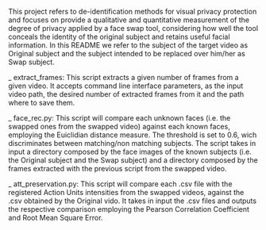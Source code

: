 This project refers to de-identification methods for visual privacy protection and focuses on provide a qualitative
and quantitative measurement of the degree of privacy applied by a face swap tool, considering how well the tool conceals
the identity of the original subject and retains useful facial information.
In this README we refer to the subject of the
target video as Original subject and the subject intended to be replaced over him/her as Swap subject.

_ extract_frames:
This script extracts a given number of frames from a given video. It accepts command line interface parameters, as the input
video path, the desired number of extracted frames from it and the path where to save them.

_ face_rec.py:
This script will compare each unknown faces (i.e. the swapped ones from the swapped video) against each known faces, employing
the Euiclidian distance measure. The threshold is set to 0.6, wich discriminates between matching/non matching subjects.
The script takes in input a directory composed by the face images of the known subjects (i.e. the Original subject and the
Swap subject) and a directory composed by the frames extracted with the previous script from the swapped video.

_ att_preservation.py:
This script will compare each .csv file with the registered Action Units intensities from the swapped videos, against the .csv
obtained by the Original vido. It takes in input the .csv files and outputs the respective comparison employing the Pearson
Correlation Coefficient and Root Mean Square Error.
